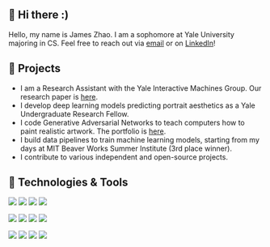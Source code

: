 ## 👋 Hi there :)
Hello, my name is James Zhao. I am a sophomore at Yale University majoring in CS. Feel free to reach out via [email](mailto:jamesjdzhao@gmail.com) or on [LinkedIn](https://www.linkedin.com/in/jd-zhao/)!

## 🌱 Projects
* I am a Research Assistant with the Yale Interactive Machines Group. Our research paper is [here](https://arxiv.org/abs/2012.12336).
* I develop deep learning models predicting portrait aesthetics as a Yale Undergraduate Research Fellow.
* I code Generative Adversarial Networks to teach computers how to paint realistic artwork. The portfolio is [here](https://drive.google.com/drive/folders/1GKu54rYu8VgUWHUUehP1eEB96tCP5YIe).
* I build data pipelines to train machine learning models, starting from my days at MIT Beaver Works Summer Institute (3rd place winner).
* I contribute to various independent and open-source projects. 

## 🔧 Technologies & Tools
![](https://img.shields.io/badge/Code-Python-blue)
![](https://img.shields.io/badge/Code-Java-blue)
![](https://img.shields.io/badge/Code-SQL-blue)
![](https://img.shields.io/badge/Code-R-blue)

![](https://img.shields.io/badge/Library-Scikit-Learn-red)
![](https://img.shields.io/badge/Library-PyTorch-red)
![](https://img.shields.io/badge/Library-Pandas-red)
![](https://img.shields.io/badge/Library-NumPy-red)

![](https://img.shields.io/badge/Skills-AWS-green)
![](https://img.shields.io/badge/Skills-Docker-green)
![](https://img.shields.io/badge/Skills-Kubernetes-green)
![](https://img.shields.io/badge/Skills-RESTful%20API-green)
